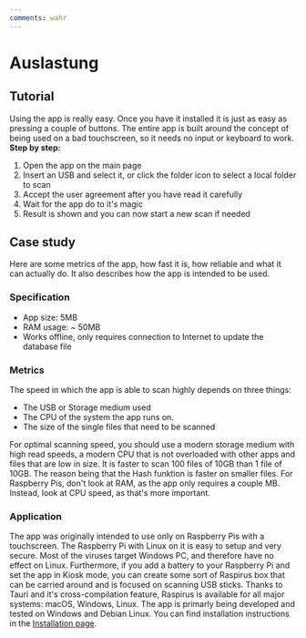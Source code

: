 ```yaml
---
comments: wahr
---
```


# Auslastung

## Tutorial
Using the app is really easy. Once you have it installed it is just as easy as pressing a couple of buttons. The entire app is built around the concept of being used on a bad touchscreen, so it needs no input or keyboard to work. **Step by step:**
1. Open the app on the main page
2. Insert an USB and select it, or click the folder icon to select a local folder to scan
3. Accept the user agreement after you have read it carefully
4. Wait for the app do to it's magic
5. Result is shown and you can now start a new scan if needed

## Case study
Here are some metrics of the app, how fast it is, how reliable and what it can actually do. It also describes how the app is intended to be used.

### Specification
- App size: 5MB
- RAM usage: ~ 50MB
- Works offline, only requires connection to Internet to update the database file

### Metrics
The speed in which the app is able to scan highly depends on three things:
- The USB or Storage medium used
- The CPU of the system the app runs on.
- The size of the single files that need to be scanned

For optimal scanning speed, you should use a modern storage medium with high read speeds, a modern CPU that is not overloaded with other apps and files that are low in size. It is faster to scan 100 files of 10GB than 1 file of 10GB. The reason being that the Hash funktion is faster on smaller files. For Raspberry Pis, don't look at RAM, as the app only requires a couple MB. Instead, look at CPU speed, as that's more important.

### Application
The app was originally intended to use only on Raspberry Pis with a touchscreen. The Raspberry Pi with Linux on it is easy to setup and very secure. Most of the viruses target Windows PC, and therefore have no effect on Linux. Furthermore, if you add a battery to your Raspberry Pi and set the app in Kiosk mode, you can create some sort of Raspirus box that can be carried around and is focused on scanning USB sticks. Thanks to Tauri and it's cross-compilation feature, Raspirus is available for all major systems: macOS, Windows, Linux. The app is primarly being developed and tested on Windows and Debian Linux. You can find installation instructions in the [Installation page](installation.md).